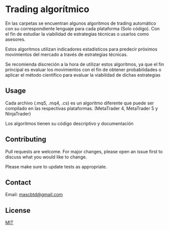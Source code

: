 # Trading algorítmico

En las carpetas se encuentran algunos algoritmos de trading automático con su correspondiente lenguaje para cada plataforma (Solo código). Con el fin de estudiar la viabilidad de estrategias técnicas o usarlos como asesores.

Estos algoritmos utilizan indicadores estadísticos para predecir próximos movimientos del mercado a través de estrategias técnicas.

Se recomienda discreción a la hora de utilizar estos algoritmos, ya que el fin principal es evaluar los movimientos con el fin de obtener probabilidades o aplicar el método científico para evaluar la viabilidad de dichas estrategias




## Usage


Cada archivo (.mq5, .mq4, .cs) es un algoritmo diferente que puede ser compilado en las respectivas plataformas. (MetaTrader 4, MetaTrader 5 y NinjaTrader)

Los algoritmos tienen su código descriptivo y documentación



## Contributing
Pull requests are welcome. For major changes, please open an issue first to discuss what you would like to change.

Please make sure to update tests as appropriate.

## Contact
Email: mascbtd@gmail.com

## License
[MIT](https://choosealicense.com/licenses/mit/)
